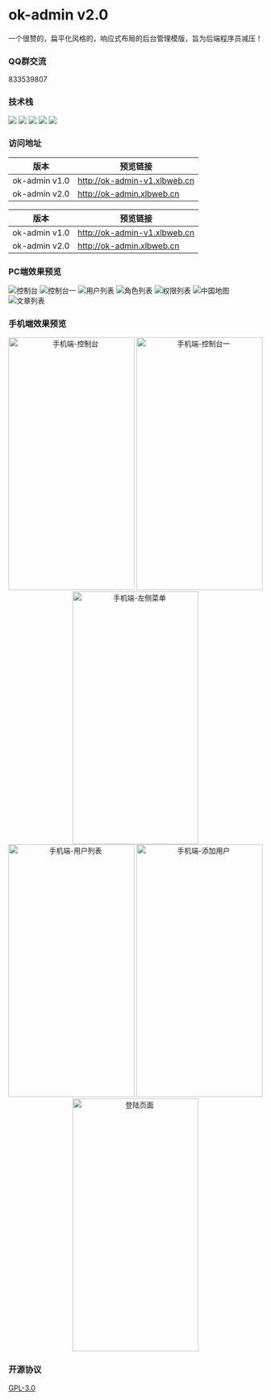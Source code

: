 # ok-admin v2.0

一个很赞的，扁平化风格的，响应式布局的后台管理模版，旨为后端程序员减压！

### QQ群交流

833539807

### 技术栈

<p>
  <img src="https://img.shields.io/badge/layui-2.4.5-brightgreen.svg">
  <img src="https://img.shields.io/badge/zTree-3.5.40-brightgreen.svg">
  <img src="https://img.shields.io/badge/NProgress-0.2.0-brightgreen.svg">
  <img src="https://img.shields.io/badge/ECharts-2.0-brightgreen.svg">
  <img src="https://img.shields.io/badge/Animate.css-3.7.0-brightgreen.svg">
</p>

### 访问地址

| 版本 | 预览链接 |
| ---- | ---- |
| ok-admin v1.0 | http://ok-admin-v1.xlbweb.cn |
| ok-admin v2.0  | http://ok-admin.xlbweb.cn |


| 版本 | 预览链接 |
| ---- | ---- |
| ok-admin v1.0 | http://ok-admin-v1.xlbweb.cn |
| ok-admin v2.0  | http://ok-admin.xlbweb.cn |

### PC端效果预览

![控制台](https://images.gitee.com/uploads/images/2019/0928/133150_4f541d2e_1152471.png "屏幕截图.png")
![控制台一](https://images.gitee.com/uploads/images/2019/0928/133215_c28c2f78_1152471.png "屏幕截图.png")
![用户列表](https://images.gitee.com/uploads/images/2019/0928/133254_6bfb7575_1152471.png "屏幕截图.png")
![角色列表](https://images.gitee.com/uploads/images/2019/0928/133314_6bb0b726_1152471.png "屏幕截图.png")
![权限列表](https://images.gitee.com/uploads/images/2019/0928/133347_eb37eb95_1152471.png "屏幕截图.png")
![中国地图](https://images.gitee.com/uploads/images/2019/0928/133414_848c2992_1152471.png "屏幕截图.png")
![文章列表](https://images.gitee.com/uploads/images/2019/0928/133443_1b312757_1152471.png "屏幕截图.png")

### 手机端效果预览

<div align="center">
    <img src="https://images.gitee.com/uploads/images/2019/0928/133918_d3f06692_1152471.png" height="500" width="250" alt="手机端-控制台"/>
    <img src="https://images.gitee.com/uploads/images/2019/0928/133958_d693ec3d_1152471.png" height="500" width="250" alt="手机端-控制台一"/>
    <img src="https://images.gitee.com/uploads/images/2019/0928/134037_044ce556_1152471.png" height="500" width="250" alt="手机端-左侧菜单"/>
</div>

<div align="center">
    <img src="https://images.gitee.com/uploads/images/2019/0928/134101_88527de9_1152471.png" height="500" width="250" alt="手机端-用户列表"/>
    <img src="https://images.gitee.com/uploads/images/2019/0928/134122_9505f727_1152471.png" height="500" width="250" alt="手机端-添加用户"/>
    <img src="https://images.gitee.com/uploads/images/2019/0928/140051_e8dc01fa_1152471.png" height="500" width="250" alt="登陆页面"/>
</div>

### 开源协议

[GPL-3.0](https://github.com/bobi1234/ok-admin/blob/master/LICENSE)
